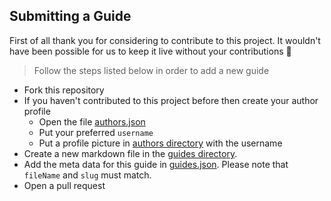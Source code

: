 ## Submitting a Guide

First of all thank you for considering to contribute to this project. It wouldn't have been possible for us to keep it live without your contributions 🙏

> Follow the steps listed below in order to add a new guide

* Fork this repository
* If you haven't contributed to this project before then create your author profile
  * Open the file [authors.json](../storage/authors.json)
  * Put your preferred `username`
  * Put a profile picture in [authors directory](../public/authors) with the username  
* Create a new markdown file in the [guides directory](../storage/guides).
* Add the meta data for this guide in [guides.json](../storage/guides.json). Please note that `fileName` and `slug` must match.
* Open a pull request 
